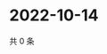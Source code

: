 # 2022-10-14

共 0 条

<!-- BEGIN WEIBO -->
<!-- 最后更新时间 Fri Oct 14 2022 22:36:47 GMT+0800 (China Standard Time) -->

<!-- END WEIBO -->
